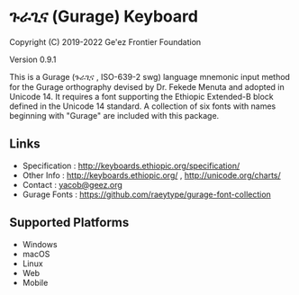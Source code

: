 ጉራጊና (Gurage) Keyboard
====================

Copyright (C) 2019-2022 Ge'ez Frontier Foundation

Version 0.9.1

This is a Gurage (ጉራጊና , ISO-639-2 swg) language mnemonic input method for the 
Gurage orthography devised by Dr. Fekede Menuta and adopted in Unicode 14.  It requires a font
supporting the Ethiopic Extended-B block defined in the Unicode 14 standard. A collection
of six fonts with names beginning with "Gurage" are included with this package.

Links
-----

 * Specification :  http://keyboards.ethiopic.org/specification/
 * Other Info    :  http://keyboards.ethiopic.org/ , http://unicode.org/charts/
 * Contact       :  yacob@geez.org
 * Gurage Fonts  :  https://github.com/raeytype/gurage-font-collection

Supported Platforms
-------------------
 * Windows
 * macOS
 * Linux 
 * Web
 * Mobile
